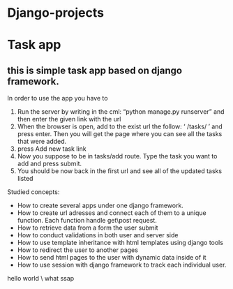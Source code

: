 # Django-projects


# Task app
## this is simple task app based on django framework.

In order to use the app you have to 
1. Run the server by writing in the cml: 
“python manage.py runserver” and then enter the given link with the url
2. When the browser is open, add to the exist url the follow: ‘ /tasks/ ’ and press enter. Then you will get the page where you can see all the tasks that were added.
3. press Add new task  link
4. Now you suppose to be in tasks/add route. Type the task you want to add and press submit.
5. You should be now back in the first url and see all of the updated tasks listed 


Studied concepts:
* How to create several apps under one django framework.
* How to create url adresses and connect each of them to a unique function. Each function handle get\post request.
* How to retrieve data from a form the user submit
* How to conduct validations in both user and server side
* How to use template inheritance with html templates using django tools
* How to redirect the user to another pages
* How to send html pages to the user with dynamic data inside of it
* How to use session with django framework to track each individual user.


hello world      \ what ssap






